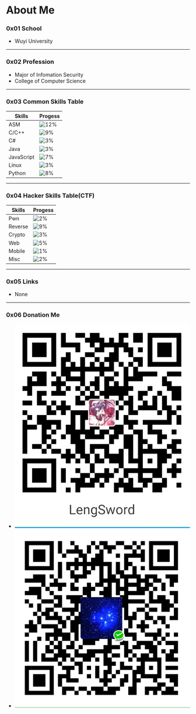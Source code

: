 # About Me

### 0x01 **School**
- Wuyi University

------
### 0x02 **Profession**
- Major of Infomation Security
- College of Computer Science

------
### 0x03 **Common Skills Table**
| Skills    | Progess   |
|-----------|-----------|
| ASM       | ![12%](http://progressed.io/bar/12?title=Lv1) |
| C/C++     | ![9%](http://progressed.io/bar/9?title=Lv0)  |
| C#        | ![3%](http://progressed.io/bar/3?title=Lv0)   |
| Java      | ![3%](http://progressed.io/bar/3?title=Lv0)   |
| JavaScript| ![7%](http://progressed.io/bar/7?title=Lv0)   |
| Linux     | ![3%](http://progressed.io/bar/3?title=Lv0)   |
| Python    | ![8%](http://progressed.io/bar/8?title=Lv0)   |


------
### 0x04 **Hacker Skills Table(CTF)**
| Skills    | Progess   |
|-----------|-----------|
| Pwn       | ![2%](http://progressed.io/bar/2?title=Lv0)   |
| Reverse   | ![9%](http://progressed.io/bar/9?title=Lv0)   |
| Crypto    | ![3%](http://progressed.io/bar/3?title=Lv0)   |
| Web       | ![5%](http://progressed.io/bar/5?title=Lv0)   |
| Mobile    | ![1%](http://progressed.io/bar/1?title=Lv0)   |
| Misc     | ![2%](http://progressed.io/bar/2?title=Lv0)    |


------
### 0x05 **Links**
- None

------
### 0x06 **Donation Me**
- ![Alipay](../img/alipay.jpg)
- ![WeChat Pay](../img/wechatpay.png)